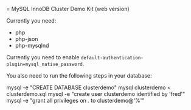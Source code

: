 = MySQL InnoDB Cluster Demo Kit (web version)

Currently you need:
- php
- php-json
- php-mysqlnd

Currently you need to enable  `default-authentication-plugin=mysql_native_password`.

You also need to run the following steps in your database:

mysql -e "CREATE DATABASE clusterdemo"
mysql clusterdemo < clusterdemo.sql
mysql -e "create user clusterdemo identified by 'fred'"
mysql -e "grant all privileges on *.* to clusterdemo@'%'"


